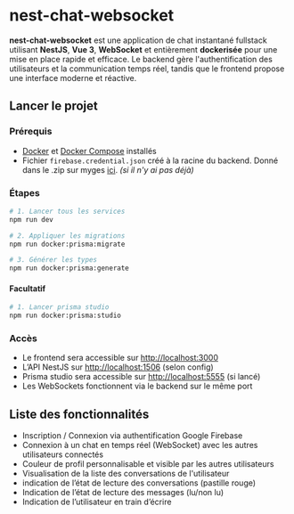 # nest-chat-websocket

**nest-chat-websocket** est une application de chat instantané fullstack utilisant **NestJS**, **Vue 3**, **WebSocket** et entièrement **dockerisée** pour une mise en place rapide et efficace. Le backend gère l'authentification des utilisateurs et la communication temps réel, tandis que le frontend propose une interface moderne et réactive.

## Lancer le projet

### Prérequis

- [Docker](https://www.docker.com/) et [Docker Compose](https://docs.docker.com/compose/) installés
- Fichier `firebase.credential.json` créé à la racine du backend. Donné dans le .zip sur myges [ici](https://myges.fr/common/project-group-gestion/425135). *(si il n'y ai pas déjà)*

### Étapes

```bash
# 1. Lancer tous les services
npm run dev
```

```bash
# 2. Appliquer les migrations
npm run docker:prisma:migrate
```

```bash
# 3. Générer les types
npm run docker:prisma:generate
```

#### Facultatif

```bash
# 1. Lancer prisma studio
npm run docker:prisma:studio
```
### Accès

- Le frontend sera accessible sur <http://localhost:3000>
- L’API NestJS sur <http://localhost:1506> (selon config)
- Prisma studio sera accessible sur <http://localhost:5555> (si lancé)
- Les WebSockets fonctionnent via le backend sur le même port

## Liste des fonctionnalités

- Inscription / Connexion via authentification Google Firebase
- Connexion à un chat en temps réel (WebSocket) avec les autres utilisateurs connectés
- Couleur de profil personnalisable et visible par les autres utilisateurs
- Visualisation de la liste des conversations de l'utilisateur
- indication de l’état de lecture des conversations (pastille rouge)
- Indication de l’état de lecture des messages (lu/non lu)
- Indication de l’utilisateur en train d’écrire